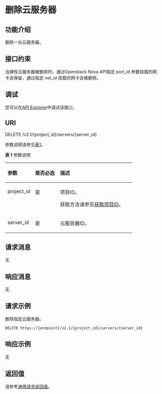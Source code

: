 # 删除云服务器<a name="ecs_03_0203"></a>

## 功能介绍<a name="section4329148591032"></a>

删除一台云服务器。

## 接口约束<a name="section14125473229"></a>

当弹性云服务器被删除时，通过Openstack Nova API指定 port\_id 参数挂载的网卡会保留，通过指定 net\_id 挂载的网卡会被删除。

## 调试<a name="section926243314015"></a>

您可以在[API Explorer](https://apiexplorer.developer.huaweicloud.com/apiexplorer/doc?product=ECS&api=NovaDeleteServer)中调试该接口。

## URI<a name="section1832690791032"></a>

DELETE /v2.1/\{project\_id\}/servers/\{server\_id\}

参数说明请参见[表1](#table2659898791032)。

**表 1**  参数说明

<a name="table2659898791032"></a>
<table><thead align="left"><tr id="row4869561291032"><th class="cellrowborder" valign="top" width="21.626262626262626%" id="mcps1.2.4.1.1"><p id="p5187119"><a name="p5187119"></a><a name="p5187119"></a>参数</p>
</th>
<th class="cellrowborder" valign="top" width="19.686868686868685%" id="mcps1.2.4.1.2"><p id="p17503500"><a name="p17503500"></a><a name="p17503500"></a>是否必选</p>
</th>
<th class="cellrowborder" valign="top" width="58.686868686868685%" id="mcps1.2.4.1.3"><p id="p8497414"><a name="p8497414"></a><a name="p8497414"></a>描述</p>
</th>
</tr>
</thead>
<tbody><tr id="row6666852391032"><td class="cellrowborder" valign="top" width="21.626262626262626%" headers="mcps1.2.4.1.1 "><p id="p3144131991032"><a name="p3144131991032"></a><a name="p3144131991032"></a>project_id</p>
</td>
<td class="cellrowborder" valign="top" width="19.686868686868685%" headers="mcps1.2.4.1.2 "><p id="p6371887891032"><a name="p6371887891032"></a><a name="p6371887891032"></a>是</p>
</td>
<td class="cellrowborder" valign="top" width="58.686868686868685%" headers="mcps1.2.4.1.3 "><p id="p37593705"><a name="p37593705"></a><a name="p37593705"></a>项目ID。</p>
<p id="p1180512217438"><a name="p1180512217438"></a><a name="p1180512217438"></a>获取方法请参见<a href="获取项目ID.md">获取项目ID</a>。</p>
</td>
</tr>
<tr id="row5885541191134"><td class="cellrowborder" valign="top" width="21.626262626262626%" headers="mcps1.2.4.1.1 "><p id="p255895491134"><a name="p255895491134"></a><a name="p255895491134"></a>server_id</p>
</td>
<td class="cellrowborder" valign="top" width="19.686868686868685%" headers="mcps1.2.4.1.2 "><p id="p594874291134"><a name="p594874291134"></a><a name="p594874291134"></a>是</p>
</td>
<td class="cellrowborder" valign="top" width="58.686868686868685%" headers="mcps1.2.4.1.3 "><p id="p1208612791134"><a name="p1208612791134"></a><a name="p1208612791134"></a><span id="text1724179113718"><a name="text1724179113718"></a><a name="text1724179113718"></a>云服务器</span>ID。</p>
</td>
</tr>
</tbody>
</table>

## 请求消息<a name="section1172872291032"></a>

无

## 响应消息<a name="section6619360391225"></a>

无

## 请求示例<a name="section1399410202536"></a>

删除指定云服务器。

```
DELETE https://{endpoint}/v2.1/{project_id}/servers/{server_id}
```

## 响应示例<a name="section975263145318"></a>

无

## 返回值<a name="section3477250491225"></a>

请参考[通用请求返回值](通用请求返回值.md)。


